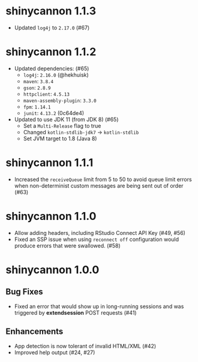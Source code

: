 # shinycannon 1.1.3

* Updated `log4j` to `2.17.0` (#67)


# shinycannon 1.1.2

* Updated dependencies: (#65)
  * `log4j`: `2.16.0` (@hekhuisk)
  * `maven`: `3.8.4`
  * `gson`: `2.8.9`
  * `httpclient`: `4.5.13`
  * `maven-assembly-plugin`: `3.3.0`
  * `fpm`: `1.14.1`
  * `junit`: `4.13.2` (0c64de4)
* Updated to use JDK 11 (from JDK 8) (#65)
  * Set a `Multi-Release` flag to true
  * Changed `kotlin-stdlib-jdk7` -> `kotlin-stdlib`
  * Set JVM target to 1.8 (Java 8)

# shinycannon 1.1.1

* Increased the `receiveQueue` limit from 5 to 50 to avoid queue limit errors when non-determinist custom messages are being sent out of order (#63)

# shinycannon 1.1.0

* Allow adding headers, including RStudio Connect API Key (#49, #56)
* Fixed an SSP issue when using `reconnect off` configuration would produce errors that were swallowed. (#58)

# shinycannon 1.0.0

## Bug Fixes

* Fixed an error that would show up in long-running sessions and was triggered
  by __extendsession__ POST requests (#41)

## Enhancements

* App detection is now tolerant of invalid HTML/XML (#42)
* Improved help output (#24, #27)
